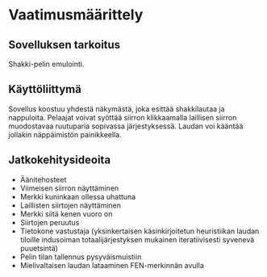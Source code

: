 # Vaatimusmäärittely

## Sovelluksen tarkoitus

Shakki-pelin emulointi.

## Käyttöliittymä

Sovellus koostuu yhdestä näkymästä, joka esittää shakkilautaa ja nappuloita. Pelaajat voivat syöttää siirron klikkaamalla laillisen siirron muodostavaa ruutuparia sopivassa järjestyksessä. Laudan voi kääntää jollakin näppäimistön painikkeella.

## Jatkokehitysideoita

* Äänitehosteet
* Viimeisen siirron näyttäminen
* Merkki kuninkaan ollessa uhattuna
* Laillisten siirtojen näyttäminen
* Merkki siitä kenen vuoro on
* Siirtojen peruutus
* Tietokone vastustaja (yksinkertaisen käsinkirjoitetun heuristiikan laudan tiloille indusoiman totaalijärjestyksen mukainen iteratiivisesti syvenevä puuetsintä)
* Pelin tilan tallennus pysyväismuistiin
* Mielivaltaisen laudan lataaminen FEN-merkinnän avulla

